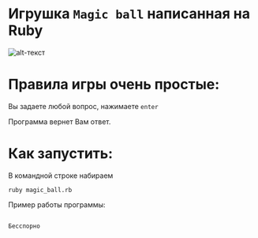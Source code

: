 Игрушка `Magic ball` написанная на Ruby 
====================================
![alt-текст](https://user-images.githubusercontent.com/79259334/108494861-16162b80-72b9-11eb-80ce-61bfb8ba31c1.jpg "Текст заголовка логотипа 1")

Правила игры очень простые:
==========================
Вы задаете любой вопрос, нажимаете `enter`

Программа вернет Вам ответ.

Как запустить:
=============

В командной строке набираем

```ruby magic_ball.rb```

Пример работы программы:

```Здравствуй, смертный. Сегодня для тебя такой ответ:

Бесспорно
```
